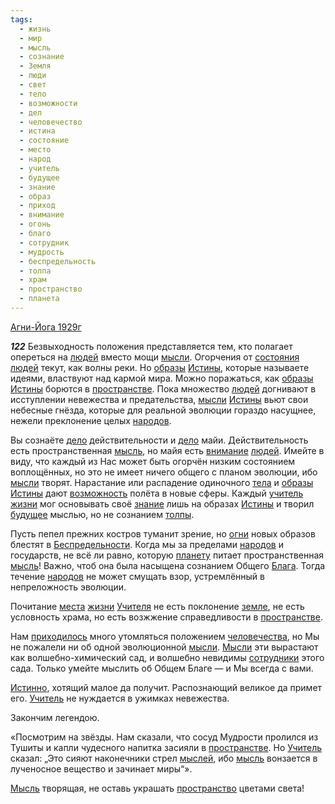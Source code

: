 ```yaml
---
tags:
  - жизнь
  - мир
  - мысль
  - сознание
  - Земля
  - люди
  - свет
  - тело
  - возможности
  - дел
  - человечество
  - истина
  - состояние
  - место
  - народ
  - учитель
  - будущее
  - знание
  - образ
  - приход
  - внимание
  - огонь
  - благо
  - сотрудник
  - мудрость
  - беспредельность
  - толпа
  - храм
  - пространство
  - планета
---
```


[Агни-Йога 1929г](/agni/1929)

___122___
Безвыходность положения представляется тем, кто полагает опереться на [людей](/tag/#люди) вместо мощи [мысли](/tag/#[мысль](/tag/#мысль)). Огорчения от [состояния](/tag/#[состояние](/tag/#состояние)) [людей](/tag/#люди) текут, как волны реки. Но [образы](/tag/#[образ](/tag/#образ)) [Истины](/tag/#истина), которые называете идеями, властвуют над кармой мира. Можно поражаться, как [образы](/tag/#[образ](/tag/#образ)) [Истины](/tag/#истина) борются в [пространстве](/tag/#[пространство](/tag/#пространство)). Пока множество [людей](/tag/#люди) догнивают в исступлении невежества и предательства, [мысли](/tag/#[мысль](/tag/#мысль)) [Истины](/tag/#истина) вьют свои небесные гнёзда, которые для реальной эволюции гораздо насущнее, нежели преклонение целых [народов](/tag/#народ).   

Вы сознаёте [дело](/tag/#дел) действительности и [дело](/tag/#дел) майи. Действительность есть пространственная [мысль](/tag/#мысль), но майя есть [внимание](/tag/#внимание) [людей](/tag/#люди). Имейте в виду, что каждый из Нас может быть огорчён низким состоянием воплощённых, но это не имеет ничего общего с планом эволюции, ибо [мысли](/tag/#[мысль](/tag/#мысль)) творят. Нарастание или распадение одиночного [тела](/tag/#тело) и [образы](/tag/#[образ](/tag/#образ)) [Истины](/tag/#истина) дают [возможность](/tag/#возможности) полёта в новые сферы. Каждый [учитель](/tag/#учитель) [жизни](/tag/#жизнь) мог основывать своё [знание](/tag/#знание) лишь на образах [Истины](/tag/#истина) и творил [будущее](/tag/#будущее) мыслью, но не сознанием [толпы](/tag/#толпа).   

Пусть пепел прежних костров туманит зрение, но [огни](/tag/#огонь) новых образов блестят в [Беспредельности](/tag/#беспредельность). Когда мы за пределами [народов](/tag/#народ) и государств, не всё ли равно, которую [планету](/tag/#планета) питает пространственная [мысль](/tag/#мысль)! Важно, чтоб она была насыщена сознанием Общего [Блага](/tag/#благо). Тогда течение [народов](/tag/#народ) не может смущать взор, устремлённый в непреложность эволюции.   

Почитание [места](/tag/#место) [жизни](/tag/#жизнь) [Учителя](/tag/#учитель) не есть поклонение [земле](/tag/#Земля), не есть условность храма, но есть возжжение справедливости в [пространстве](/tag/#[пространство](/tag/#пространство)).   

Нам [приходилось](/tag/#приход) много утомляться положением [человечества](/tag/#человечество), но Мы не пожалели ни об одной эволюционной [мысли](/tag/#[мысль](/tag/#мысль)). [Мысли](/tag/#мысль) эти вырастают как волшебно-химический сад, и волшебно невидимы [сотрудники](/tag/#сотрудник) этого сада. Только умейте мыслить об Общем Благе — и Мы всегда с вами.   

[Истинно](/tag/#истина), хотящий малое да получит. Распознающий великое да примет его. [Учитель](/tag/#учитель) не нуждается в ужимках невежества.   

Закончим легендою.   

«Посмотрим на звёзды. Нам сказали, что сосуд Мудрости пролился из Тушиты и капли чудесного напитка засияли в [пространстве](/tag/#[пространство](/tag/#пространство)). Но [Учитель](/tag/#учитель) сказал: „Это сияют наконечники стрел [мыслей](/tag/#мысль), ибо [мысль](/tag/#мысль) вонзается в лученосное вещество и зачинает миры“».   

[Мысль](/tag/#мысль) творящая, не оставь украшать [пространство](/tag/#пространство) цветами света!